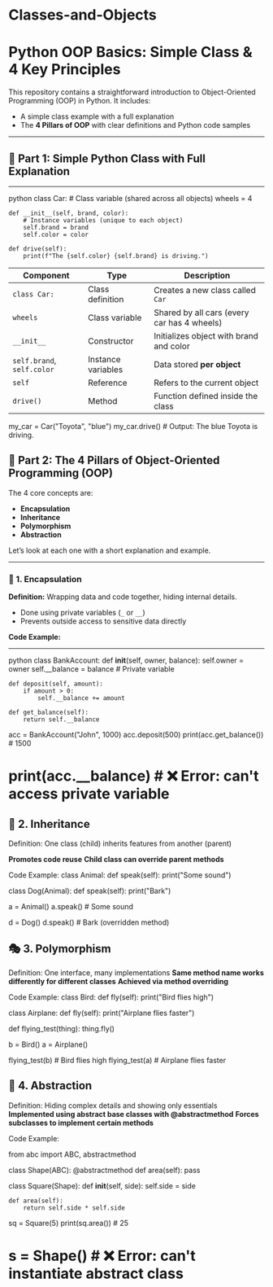 # Classes-and-Objects
# Python OOP Basics: Simple Class & 4 Key Principles

This repository contains a straightforward introduction to Object-Oriented Programming (OOP) in Python. 
It includes:

- A simple class example with a full explanation
- The **4 Pillars of OOP** with clear definitions and Python code samples

---

## 🧱 Part 1: Simple Python Class with Full Explanation

--- 
python
class Car:
    # Class variable (shared across all objects)
    wheels = 4

    def __init__(self, brand, color):
        # Instance variables (unique to each object)
        self.brand = brand
        self.color = color

    def drive(self):
        print(f"The {self.color} {self.brand} is driving.")
| Component                  | Type               | Description                                 |
| -------------------------- | ------------------ | ------------------------------------------- |
| `class Car:`               | Class definition   | Creates a new class called `Car`            |
| `wheels`                   | Class variable     | Shared by all cars (every car has 4 wheels) |
| `__init__`                 | Constructor        | Initializes object with brand and color     |
| `self.brand`, `self.color` | Instance variables | Data stored **per object**                  |
| `self`                     | Reference          | Refers to the current object                |
| `drive()`                  | Method             | Function defined inside the class           |

my_car = Car("Toyota", "blue")
my_car.drive()   # Output: The blue Toyota is driving.

## 🧠 Part 2: The 4 Pillars of Object-Oriented Programming (OOP)

The 4 core concepts are:

- **Encapsulation**
- **Inheritance**
- **Polymorphism**
- **Abstraction**

Let’s look at each one with a short explanation and example.

---

### 🔐 1. Encapsulation

**Definition:** Wrapping data and code together, hiding internal details.

- Done using private variables (`_` or `__`)
- Prevents outside access to sensitive data directly

**Code Example:**

---
python
class BankAccount:
    def __init__(self, owner, balance):
        self.owner = owner
        self.__balance = balance  # Private variable

    def deposit(self, amount):
        if amount > 0:
            self.__balance += amount

    def get_balance(self):
        return self.__balance
acc = BankAccount("John", 1000)
acc.deposit(500)
print(acc.get_balance())     # 1500
# print(acc.__balance)       # ❌ Error: can't access private variable

## 🧬 2. Inheritance
Definition: One class (child) inherits features from another (parent)

**Promotes code reuse**
**Child class can override parent methods**

Code Example:
class Animal:
    def speak(self):
        print("Some sound")

class Dog(Animal):
    def speak(self):
        print("Bark")
        
a = Animal()
a.speak()   # Some sound

d = Dog()
d.speak()   # Bark (overridden method)

##  🎭 3. Polymorphism
Definition: One interface, many implementations
**Same method name works differently for different classes**
**Achieved via method overriding**

Code Example:
class Bird:
    def fly(self):
        print("Bird flies high")

class Airplane:
    def fly(self):
        print("Airplane flies faster")

def flying_test(thing):
    thing.fly()

b = Bird()
a = Airplane()

flying_test(b)   # Bird flies high
flying_test(a)   # Airplane flies faster

## 🧩 4. Abstraction
Definition: Hiding complex details and showing only essentials
**Implemented using abstract base classes with @abstractmethod**
**Forces subclasses to implement certain methods**

Code Example:

from abc import ABC, abstractmethod

class Shape(ABC):
    @abstractmethod
    def area(self):
        pass

class Square(Shape):
    def __init__(self, side):
        self.side = side

    def area(self):
        return self.side * self.side
sq = Square(5)
print(sq.area())  # 25

# s = Shape()    # ❌ Error: can't instantiate abstract class



